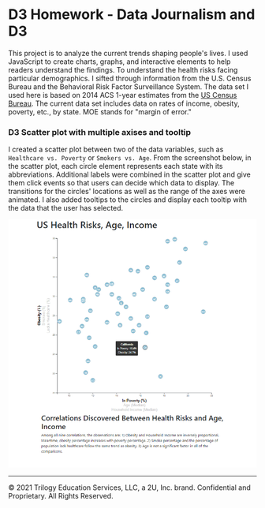 # D3 Homework - Data Journalism and D3

This project is to analyze the current trends shaping people's lives. I used JavaScript to create charts, graphs, and interactive elements to help readers understand the findings. To understand the health risks facing particular demographics. I sifted through information from the U.S. Census Bureau and the Behavioral Risk Factor Surveillance System. The data set I used here is based on 2014 ACS 1-year estimates from the [US Census Bureau](https://data.census.gov/cedsci/). The current data set includes data on rates of income, obesity, poverty, etc., by state. MOE stands for "margin of error."

### D3 Scatter plot with multiple axises and tooltip

I created a scatter plot between two of the data variables, such as `Healthcare vs. Poverty` or `Smokers vs. Age`. From the screenshot below, in the scatter plot, each circle element represents each state with its abbreviations. Additional labels were combined in the scatter plot and give them click events so that users can decide which data to display. The transitions for the circles' locations as well as the range of the axes were animated. I also added tooltips to the circles and display each tooltip with the data that the user has selected. 

![IndexPage](Images/index.png)
- - -

© 2021 Trilogy Education Services, LLC, a 2U, Inc. brand. Confidential and Proprietary. All Rights Reserved.
